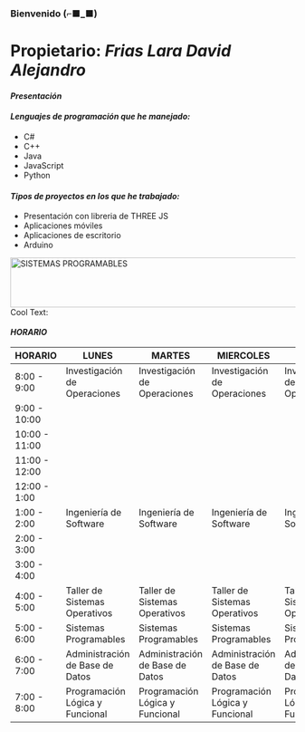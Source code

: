                                                                             
### Bienvenido (⌐■_■)
# Propietario: _Frias Lara David Alejandro_
#### _Presentación_
#### _Lenguajes de programación que he manejado:_

* C#
* C++
* Java
* JavaScript
* Python

#### _Tipos de proyectos en los que he trabajado:_
* Presentación con libreria de THREE JS
* Aplicaciones móviles
* Aplicaciones de escritorio
* Arduino

<a href="https://cooltext.com"><img src="https://images.cooltext.com/5549070.png" width="1065" height="88" alt="SISTEMAS PROGRAMABLES" /></a>
<a href="http://cooltext.com" target="_top"><img src="https://cooltext.com/images/ct_pixel.gif" width="80" height="15" alt="Cool Text: Logo and Graphics Generator" border="0" /></a>
#### _HORARIO_

| HORARIO        | LUNES                           | MARTES                          | MIERCOLES                       | JUEVES                          | VIERNES                         |
|----------------|---------------------------------|---------------------------------|---------------------------------|---------------------------------|---------------------------------|
| 8:00 - 9:00    |   Investigación de Operaciones  |   Investigación de Operaciones  |   Investigación de Operaciones  |   Investigación de Operaciones  |                                 |
|  9:00 - 10:00  |                                 |                                 |                                 |                                 |                                 |
|  10:00 - 11:00 |                                 |                                 |                                 |                                 |                                 |
|  11:00 - 12:00 |                                 |                                 |                                 |                                 |                                 |
| 12:00  -  1:00 |                                 |                                 |                                 |                                 |                                 |
|  1:00  -  2:00 |      Ingeniería de Software     |      Ingeniería de Software     |      Ingeniería de Software     |      Ingeniería de Software     |      Ingeniería de Software     |
|  2:00  -  3:00 |                                 |                                 |                                 |                                 |                                 |
|  3:00  -  4:00 |                                 |                                 |                                 |                                 |                                 |
|  4:00  -  5:00 |  Taller de Sistemas Operativos  |  Taller de Sistemas Operativos  |  Taller de Sistemas Operativos  |  Taller de Sistemas Operativos  |                                 |
|  5:00  -  6:00 |      Sistemas Programables      |      Sistemas Programables      |      Sistemas Programables      |      Sistemas Programables      |                                 |
|  6:00  -  7:00 | Administración de Base de Datos | Administración de Base de Datos | Administración de Base de Datos | Administración de Base de Datos | Administración de Base de Datos |
|  7:00  -  8:00 | Programación Lógica y Funcional | Programación Lógica y Funcional | Programación Lógica y Funcional | Programación Lógica y Funcional |                                 |
